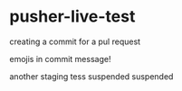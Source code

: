 # pusher-live-test

creating a commit for a pul request

emojis in commit message!


another staging tess
suspended
suspended

